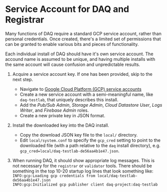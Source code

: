 # Service Account for DAQ and Registrar

Many functions of DAQ require a standard GCP service account, rather than personal credentials.
Once created, there's a limited set of permissions that can be granted to enable various bits
and pieces of functionality.

Each individual install of DAQ should have it's own service account. The accound name is
assumed to be unique, and having multiple installs with the same account will cause confusion
and unpredictable results.

1. Acquire a service account key. If one has been provided, skip to the next step.
   * Navigate to [Google Cloud Platform (GCP) service accounts](https://console.cloud.google.com/iam-admin/serviceaccounts)
   * Create a new service account with a semi-meaningful name, like `daq-testlab`, that uniquely
   describes this install.
   * Add the _Pub/Sub Admin_, _Storage Admin_, _Cloud Datastore User_, _Logs Writer_,
   and _Firebase Admin_ roles.
   * Create a new private key in JSON format.

2. Install the downloaded key into the DAQ install.
   * Copy the download JSON key file to the `local/` directory.
   * Edit `local/system.conf` to specify the `gcp_cred` setting to point to the downloaded file
     (with a path relative to the `daq` install directory), e.g.
     `gcp_cred=local/daq-testlab-de56aa4b1e47.json`.

4. When running DAQ, it should show appropriate log messages. This is not necessary for the `registrar` or `validator` tools.
There should be something in the top 10-20 startup log lines that look something like:
     <br>`INFO:gcp:Loading gcp credentials from local/daq-testlab-de56aa4b1e47.json`
     <br>`INFO:gcp:Initialized gcp publisher client daq-project:daq-testlab`
